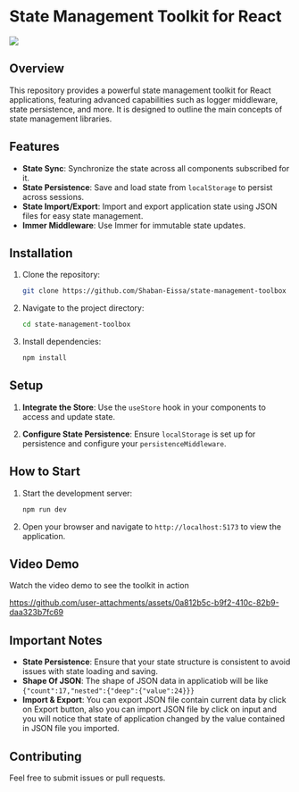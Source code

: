 # State Management Toolkit for React

<img src="https://res.cloudinary.com/practicaldev/image/fetch/s--_N4G6Upo--/c_limit%2Cf_auto%2Cfl_progressive%2Cq_66%2Cw_800/https://i.imgur.com/riadAin.gif" />

## Overview

This repository provides a powerful state management toolkit for React applications, featuring advanced capabilities such as logger middleware, state persistence, and more. It is designed to outline the main concepts of state management libraries.

## Features

* **State Sync**: Synchronize the state across all components subscribed for it.
* **State Persistence**: Save and load state from `localStorage` to persist across sessions.
* **State Import/Export**: Import and export application state using JSON files for easy state management.
* **Immer Middleware**: Use Immer for immutable state updates.

## Installation

1. Clone the repository:
    
    ```bash
    git clone https://github.com/Shaban-Eissa/state-management-toolbox
    ```
    
2. Navigate to the project directory:
    
    ```bash
    cd state-management-toolbox
    ```
    
3. Install dependencies:
    
    ```bash
    npm install
    ```
    

## Setup

1. **Integrate the Store**: Use the `useStore` hook in your components to access and update state.
    
2. **Configure State Persistence**: Ensure `localStorage` is set up for persistence and configure your `persistenceMiddleware`.
    

## How to Start

1. Start the development server:
    
    ```bash
    npm run dev
    ```
    
2. Open your browser and navigate to `http://localhost:5173` to view the application.
    

## Video Demo

Watch the video demo to see the toolkit in action

https://github.com/user-attachments/assets/0a812b5c-b9f2-410c-82b9-daa323b7fc69


## Important Notes

* **State Persistence**: Ensure that your state structure is consistent to avoid issues with state loading and saving.
* **Shape Of JSON**: The shape of JSON data in applicatiob will be like ```{"count":17,"nested":{"deep":{"value":24}}}```
* **Import & Export**: You can export JSON file contain current data by click on Export button, also you can import JSON file by click on input and you will notice that state of application changed by the value contained in JSON file you imported.

## Contributing

Feel free to submit issues or pull requests.
